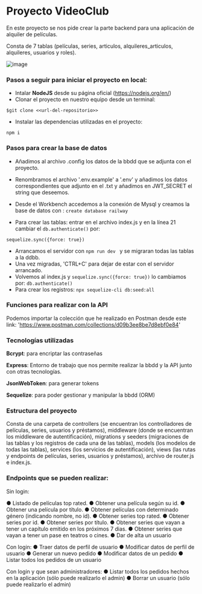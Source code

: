 # Proyecto VideoClub

En este proyecto se nos pide crear la parte backend para una aplicación de alquiler de películas.

Consta de 7 tablas (películas, series, articulos, alquileres_articulos, alquileres, usuarios y roles).

![image](https://user-images.githubusercontent.com/110055279/200183884-dda01f9a-1703-4d4f-adce-6a902318fbac.png)

### Pasos a seguir para iniciar el proyecto en local:
- Intalar **NodeJS** desde su página oficial (https://nodejs.org/en/)
- Clonar el proyecto en nuestro equipo desde un terminal:

```$git clone <<url-del-repositorio>>```

- Instalar las dependencias utilizadas en el proyecto:

```npm i ```

### Pasos para crear la base de datos

- Añadimos al archivo .config los datos de la bbdd que se adjunta con el proyecto.

- Renombramos el archivo '.env.example' a '.env' y añadimos los datos correspondientes que adjunto en el .txt y añadimos en JWT_SECRET el string que deseemos.
- Desde el Workbench accedemos a la conexión de Mysql y creamos la base de datos con : ```create database railway```

- Para crear las tablas: entrar en el archivo index.js y en la línea 21 cambiar el ```db.authenticate()``` por:

```sequelize.sync({force: true})```

- Arrancamos el servidor con ```npm run dev ``` y se migraran todas las tablas a la ddbb.
- Una vez migradas, 'CTRL+C' para dejar de estar con el servidor arrancado.
- Volvemos al index.js y ```sequelize.sync({force: true})``` lo cambiamos por:
```db.authenticate()```
- Para crear los registros: 
```npx sequelize-cli db:seed:all ```

### Funciones para realizar con la API

Podemos importar la colección que he realizado en Postman desde este link: 'https://www.postman.com/collections/d09b3ee8be7d8ebf0e84'

### Tecnologías utilizadas

**Bcrypt**: para encriptar las contraseñas

**Express**: Entorno de trabajo que nos permite realizar la bbdd y la API junto con otras tecnologías.

**JsonWebToken**: para generar tokens

**Sequelize**: para poder gestionar y manipular la bbdd (ORM)

### Estructura del proyecto

Consta de una carpeta de controllers (se encuentran los controlladores de películas, series, usuarios y préstamos), middleware (donde se encuentran los middleware de autentificación), migrations y seeders (migraciones de las tablas y los registros de cada una de las tablas), models (los modelos de todas las tablas), services (los servicios de autentificación), views (las rutas y endpoints de películas, series, usuarios y préstamos), archivo de router.js e index.js.

### Endpoints que se pueden realizar:

Sin login:

● Listado de películas top rated.
● Obtener una película según su id.
● Obtener una película por título.
● Obtener películas con determinado género (indicando nombre, no id).
● Obtener series top rated.
● Obtener series por id.
● Obtener series por título.
● Obtener series que vayan a tener un capítulo emitido en los próximos 7 dias.
● Obtener series que vayan a tener un pase en teatros o cines.
● Dar de alta un usuario

Con login:
● Traer datos de perfil de usuario
● Modificar datos de perfil de usuario
● Generar un nuevo pedido
● Modificar datos de un pedido
● Listar todos los pedidos de un usuario


Con login y que sean administradores: 
● Listar todos los pedidos hechos en la aplicación (sólo puede realizarlo el admin)
● Borrar un usuario (sólo puede realizarlo el admin)
